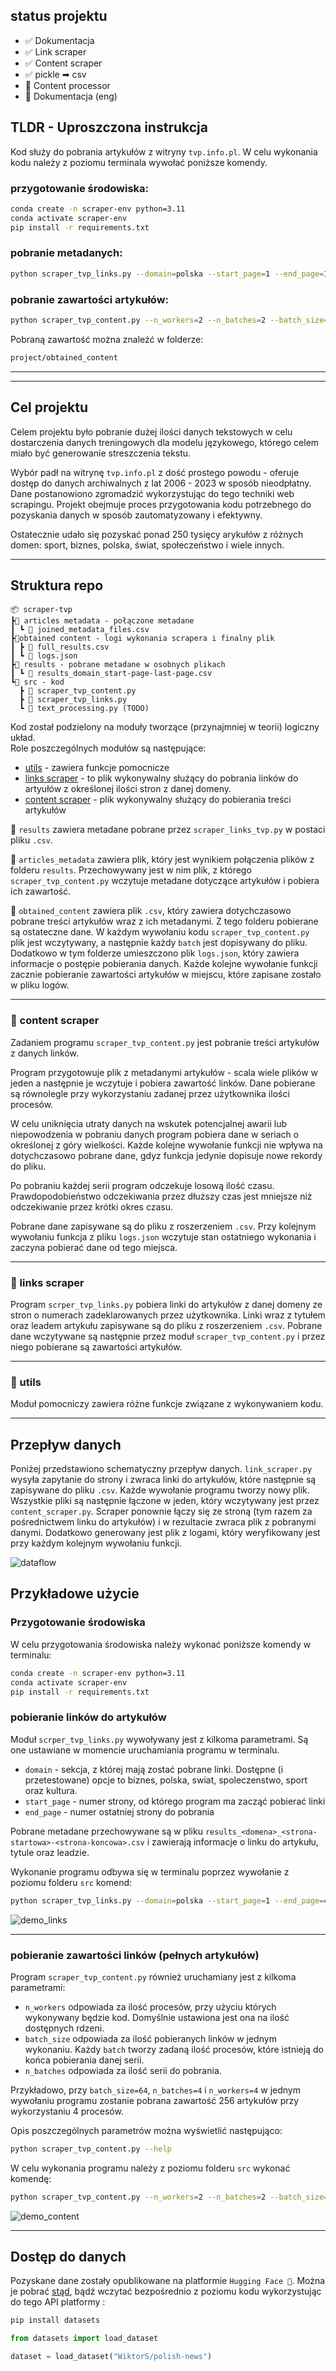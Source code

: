 ## status projektu
- ✅ Dokumentacja
- ✅ Link scraper 
- ✅ Content scraper
- ✅ pickle ➡ csv 
- 🚫 Content processor
- 🚫 Dokumentacja (eng)

## TLDR - Uproszczona instrukcja

Kod służy do pobrania artykułów z witryny `tvp.info.pl`. W celu wykonania kodu należy z poziomu terminala wywołać poniższe komendy.

### przygotowanie środowiska:

```bash
conda create -n scraper-env python=3.11
conda activate scraper-env
pip install -r requirements.txt
```

### pobranie metadanych:

```bash
python scraper_tvp_links.py --domain=polska --start_page=1 --end_page=10
```

### pobranie zawartości artykułów:

```bash
python scraper_tvp_content.py --n_workers=2 --n_batches=2 --batch_size=16
```
Pobraną zawartość można znaleźć w folderze:
```bash
project/obtained_content
```
___
___

## Cel projektu

Celem projektu było pobranie dużej ilości danych tekstowych w celu dostarczenia danych treningowych dla modelu językowego, którego celem miało być generowanie streszczenia tekstu.

Wybór padł na witrynę `tvp.info.pl` z dość prostego powodu - oferuje dostęp do danych archiwalnych z lat 2006 - 2023 w sposób nieodpłatny. Dane postanowiono zgromadzić wykorzystując do tego techniki web scrapingu. Projekt obejmuje proces przygotowania kodu potrzebnego do pozyskania danych w sposób zautomatyzowany i efektywny.  

Ostatecznie udało się pozyskać ponad 250 tysięcy arykułów z różnych domen: sport, biznes, polska, świat, społeczeństwo i wiele innych. 

---
## Struktura repo

```
📦 scraper-tvp
┣📂 articles metadata - połączone metadane
┃ ┗ 📜 joined_metadata_files.csv
┣📂obtained content - logi wykonania scrapera i finalny plik
┃ ┣ 📜 full_results.csv
┃ ┗ 📜 logs.json
┣📂 results - pobrane metadane w osobnych plikach
┃ ┗ 📜 results_domain_start-page-last-page.csv
┗📂 src - kod
  ┣ 📜 scraper_tvp_content.py
  ┣ 📜 scraper_tvp_links.py 
  ┗ 📜 text_processing.py (TODO)
```
Kod został podzielony na moduły tworzące (przynajmniej w teorii) logiczny układ.  
Role poszczególnych modułów są następujące:
- [utils](#funkcje-pomocnicze) - zawiera funkcje pomocnicze
- [links scraper](#links-scraper) - to plik wykonywalny służący do pobrania linków do artyułów z określonej ilości stron z danej domeny.
- [content scraper](#content-scraper) - plik wykonywalny służący do pobierania treści artykułów

📂 `results` zawiera metadane pobrane przez `scraper_links_tvp.py` w postaci pliku `.csv`.

📂 `articles_metadata` zawiera plik, który jest wynikiem połączenia plików z folderu `results`. Przechowywany jest w nim plik, z którego `scraper_tvp_content.py` wczytuje metadane dotyczące artykułów i pobiera ich zawartość.

📂 `obtained_content` zawiera plik `.csv`, który zawiera dotychczasowo pobrane treści artykułów wraz z ich metadanymi. Z tego folderu pobierane są ostateczne dane. W każdym wywołaniu kodu `scraper_tvp_content.py` plik jest wczytywany, a następnie każdy `batch` jest dopisywany do pliku. Dodatkowo w tym folderze umieszczono plik `logs.json`, który zawiera informacje o postępie pobierania danych. Każde kolejne wywołanie funkcji zacznie pobieranie zawartości artykułów w miejscu, które zapisane zostało w pliku logów.



---
### 📜 content scraper

Zadaniem programu `scraper_tvp_content.py` jest pobranie treści artykułów z danych linków.

Program przygotowuje plik z metadanymi artykułów - scala wiele plików w jeden a następnie je wczytuje i pobiera zawartość linków. Dane pobierane są równolegle przy wykorzystaniu zadanej przez użytkownika ilości procesów.

W celu uniknięcia utraty danych na wskutek potencjalnej awarii lub niepowodzenia w pobraniu danych program pobiera dane w seriach o określonej z góry wielkości. Każde kolejne wywołanie funkcji nie wpływa na dotychczasowo pobrane dane, gdyz funkcja jedynie dopisuje nowe rekordy do pliku.

Po pobraniu każdej serii program odczekuje losową ilość czasu. Prawdopodobieństwo odczekiwania przez dłuższy czas jest mniejsze niż odczekiwanie przez krótki okres czasu.

Pobrane dane zapisywane są do pliku z roszerzeniem `.csv`. Przy kolejnym wywołaniu funkcja z pliku `logs.json` wczytuje stan ostatniego wykonania i zaczyna pobierać dane od tego miejsca. 

---
### 📜 links scraper

Program `scrper_tvp_links.py` pobiera linki do artykułów z danej domeny ze stron o numerach zadeklarowanych przez użytkownika. Linki wraz z tytułem oraz leadem artykułu zapisywane są do pliku z roszerzeniem `.csv`. Pobrane dane wczytywane są następnie przez moduł `scraper_tvp_content.py` i przez niego pobierane są zawartości artykułów.

---
### 📜 utils 

Moduł pomocniczy zawiera różne funkcje związane z wykonywaniem kodu.

---

## Przepływ danych

Poniżej przedstawiono schematyczny przepływ danych. `link_scraper.py` wysyła zapytanie do strony i zwraca linki do artykułów, które następnie są zapisywane do pliku `.csv`. Każde wywołanie programu tworzy nowy plik. Wszystkie pliki są następnie łączone w jeden, który wczytywany jest przez `content_scraper.py`. Scraper ponownie łączy się ze stroną (tym razem za pośrednictwem linku do artykułów) i w rezultacie zwraca plik z pobranymi danymi. Dodatkowo generowany jest plik z logami, który weryfikowany jest przy każdym kolejnym wywołaniu funkcji.

![dataflow](https://github.com/WiktorSob/scraper-tvp/assets/94312553/60ca5c69-e353-4b83-b774-5fe526be9dc6)


## Przykładowe użycie

### Przygotowanie środowiska

W celu przygotowania środowiska należy wykonać poniższe komendy w terminalu:

```bash
conda create -n scraper-env python=3.11
conda activate scraper-env
pip install -r requirements.txt
```

### pobieranie linków do artykułów

Moduł `scrper_tvp_links.py` wywoływany jest z kilkoma parametrami. Są one ustawiane w momencie uruchamiania programu w terminalu.

* `domain` - sekcja, z której mają zostać pobrane linki. Dostępne (i przetestowane) opcje to biznes, polska, swiat, spoleczenstwo, sport oraz kultura.
* `start_page` - numer strony, od którego program ma zacząć pobierać linki
* `end_page` - numer ostatniej strony do pobrania

Pobrane metadane przechowywane są w pliku  `results_<domena>_<strona-startowa>-<strona-koncowa>.csv` i zawierają informacje o linku do artykułu, tytule oraz leadzie.

Wykonanie programu odbywa się w terminalu poprzez wywołanie z poziomu folderu `src` komend:

```bash
python scraper_tvp_links.py --domain=polska --start_page=1 --end_page=4
```

![demo_links](https://github.com/WiktorSob/scraper-tvp/assets/94312553/c2f23a3c-26f5-47d5-afd5-32d77505719a)

---
### pobieranie zawartości linków (pełnych artykułów)

Program `scraper_tvp_content.py` również uruchamiany jest z kilkoma parametrami:

* `n_workers` odpowiada za ilość procesów, przy użyciu których wykonywany będzie kod. Domyślnie ustawiona jest ona na ilość dostępnych rdzeni. 
* `batch_size` odpowiada za ilość pobieranych linków w jednym wykonaniu. Każdy `batch` tworzy zadaną ilość procesów, które istnieją do końca pobierania danej serii.
* `n_batches` odpowiada za ilość serii do pobrania.

Przykładowo, przy `batch_size=64`, `n_batches=4` i `n_workers=4` w jednym wywołaniu programu zostanie pobrana zawartość 256 artykułów przy wykorzystaniu 4 procesów.  

Opis poszczególnych parametrów można wyświetlić następująco:

```bash
python scraper_tvp_content.py --help
```

W celu wykonania programu należy z poziomu folderu `src` wykonać komendę:

```bash
python scraper_tvp_content.py --n_workers=2 --n_batches=2 --batch_size=16
```

![demo_content](https://github.com/WiktorSob/scraper-tvp/assets/94312553/eaa8fa87-8cb6-448c-b0c1-919b942e447b)

---
## Dostęp do danych

Pozyskane dane zostały opublikowane na platformie `Hugging Face 🤗`. Można je pobrać [stąd](https://huggingface.co/datasets/WiktorS/polish-news), bądź wczytać bezpośrednio z poziomu kodu wykorzystując do tego API platformy :

```bash
pip install datasets
```

```python
from datasets import load_dataset

dataset = load_dataset("WiktorS/polish-news")
```
